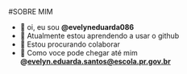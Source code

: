 #SOBRE MIM

- 👋 oi, eu sou **@evelyneduarda086**
- 👀 Atualmente estou aprendendo a usar o github
- 🌱 Estou procurando colaborar
- 💞️ Como voce pode chegar até mim **@evelyn.eduarda.santos@escola.pr.gov.br**


<!---
evelyneduarda086/evelyneduarda086 is a ✨ special ✨ repository because its `README.md` (this file) appears on your GitHub profile.
You can click the Preview link to take a look at your changes.
--->
